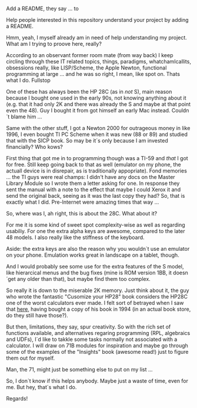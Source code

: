 
Add a README, they say ... to

Help people interested in this repository understand your project by adding a README.

Hmm, yeah, I myself already am in need of help understanding my project. What am I trying to proove here, really?

According to an observant former room mate (from way back) I keep circling through these IT related topics, things, paradigms, whatchamIcallits, obsessions really, like LISP/Scheme, the Apple Newton, functional programming at large ... and he was so right, I mean, like spot on. Thats what I do. Fullstop

One of these has always been the HP 28C (as in *not* S), main reason because I bought one used in the early 90s, not knowing anything about it (e.g. that it had only 2K and there was already the S and maybe at that point even the 48). Guy I bought it from got himself an early Mac instead. Couldn´t blame him ...

Same with the other stuff, I got a Newton 2000 for outrageous money in like 1996, I even bought TI PC Scheme when it was new (88 or 89) and studied that with the SICP book. So may be it´s only because I am invested financially? Who kows?

First thing that got me in to programming though was a TI-59 and *that* I got for free. Still keep going back to that as well (emulator on my phone, the actuall device is in disrepair, as is traditionally appopriate). Fond memories ... the TI guys were real champs: I didn't have any docs on the Master Library Module so I wrote them a letter asking for one. In response they sent the manual with a note to the effect that maybe I could Xerox it and send the original back, seeing as it was the last copy they had? So, that is exactly what I did. Pre-Internet were amazing times that way ...

So, where was I, ah right, this is about the 28C. What about it?

For me it is some kind of sweet spot complexity-wise as well as regarding usabiliy. For one the extra alpha keys are awesome, compared to the later 48 models. I also really like the stiffness of the keyboard.

Aside: the extra keys are also the reason why you wouldn´t use an emulator on your phone. Emulation works great in landscape on a tablet, though.

And I would probably see some use for the extra features of the S model, like hierarcical menus and the bug fixes (mine is ROM version 1BB, it doesn´get any older than that), but maybe find them too complex.

So really it is down to the miserable 2K memory. Just think about it, the guy who wrote the fantastic "Cusomize your HP28" book considers the HP28C one of the worst calculators ever made. I felt sort of betrayed when I saw that [here](https://youtu.be/BOpzJRDbAnU?feature=shared), having bought a copy of his book in 1994 (in an actual book store, do they still have those?).

But then, limitations, they say, spur creativity. So with the rich set of functions available, and alternatives regaring programming (RPL, algebraics and UDFs), I´d like to takkle some tasks normally not associated with a calculator. I will draw on 71B modules for inspiration and maybe go through some of the examples of the "Insights" book (awesome read!) just to figure them out for myself.

Man, the 71, might just be something else to put on my list ...

So, I don´t know if this helps anybody. Maybe just a waste of time, even for me. But hey, that´s what I do.

Regards!



